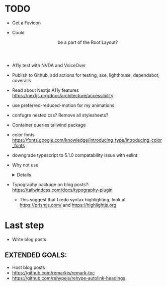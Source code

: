 # TODO

- Get a Favicon
- Could <Header> be a part of the Root Layout?
- A11y test with NVDA and VoiceOver
- Publish to Github, add actions for testing, axe, lighthouse, dependabot, coveralls
- Read about Nextjs A11y features https://nextjs.org/docs/architecture/accessibility
- use preferred-reduced-motion for my animations
- confugre nested css? Remove all stylesheets?

- Container queries tailwind package
- color fonts https://fonts.google.com/knowledge/introducing_type/introducing_color_fonts
- downgrade typescript to 5.1.0 compatability issue with eslint

- Why not use <details> element for the accordion?

  - https://developer.mozilla.org/en-US/docs/Web/HTML/Element/details

- Typography package on blog posts?: https://tailwindcss.com/docs/typography-plugin
  - This suggest that I redo syntax highlighting, look at https://prismjs.com/ and https://highlightjs.org

# Last step

- Write blog posts

## EXTENDED GOALS:

- Host blog posts
- https://github.com/remarkjs/remark-toc
- https://github.com/rehypejs/rehype-autolink-headings
